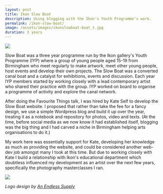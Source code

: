 ```yaml
---
layout: post
title: Ikon Slow Boat
description: Using blogging with the Ikon's Youth Programme's work.
permalink: /ikon-slow-boat/
image: /assets/images/ikonslowboat-boat_t.jpg
duration: 3 years 
---
```


![](http://art.peteashton.com/assets/images/ikonslowboat_logo.gif)

Slow Boat was a three year programme run by the Ikon gallery's Youth Programme (IYP) where a group of young people aged 15-19 from Birmingham who meet regularly to make artwork, meet other young people, host events and develop their own projects. The Slow Boat was a converted canal boat and a catalyst for exhibitions, events and discussion. Each year IYP members started by working closely with a lead contemporary artist who shared their practice with the group. IYP worked on board to organise a programme of activity and explore the canal network.

After doing the Favourite Things talk, I was hired by Kate Self to develop the Slow Boat website. I proposed that rather than take the fee for a fancy design, we use a simple Wordpress blog and build it up over the year, treating it as a notebook and repository for photos, video and texts. (At the time, before social media as we now know it had established itself, blogging was the big thing and I had carved a niche in Birmingham helping arts organisations to do it.)

My work here was essentially support for Kate, developing her knowledge as much as providing the website, and could be considered another web-dev job amongst many I took at this time. But due to working closely with Kate I build a relationship with Ikon's educational department which doubtless influenced my development as an artist over the next few years, specifically the photography masterclasses I ran. 

![](http://art.peteashton.com/assets/images/ikonslowboat-boat.jpg)

*Logo design by [An Endless Supply](https://anendlesssupply.co.uk)*